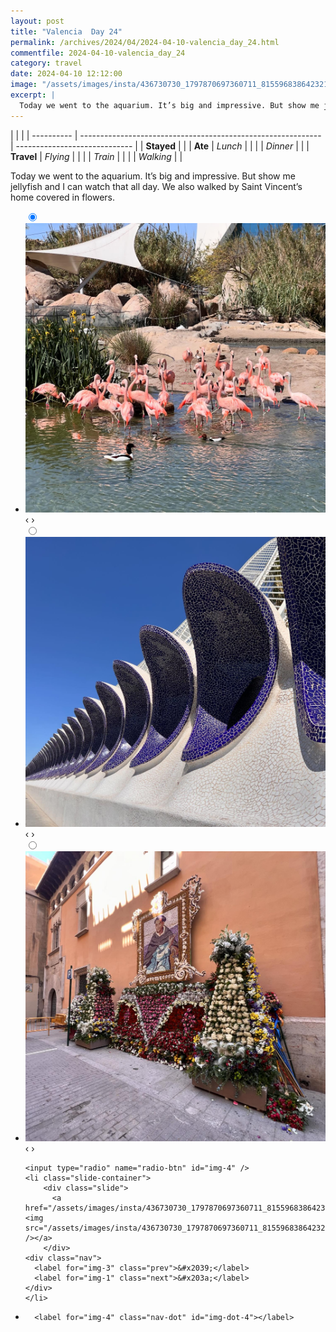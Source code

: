 ```yaml
---
layout: post
title: "Valencia  Day 24"
permalink: /archives/2024/04/2024-04-10-valencia_day_24.html
commentfile: 2024-04-10-valencia_day_24
category: travel
date: 2024-04-10 12:12:00
image: "/assets/images/insta/436730730_1797870697360711_815596838642321595_n_18042717907705436.jpg"
excerpt: |
  Today we went to the aquarium. It’s big and impressive. But show me jellyfish and I can watch that all day. We also walked by Saint Vincent’s home covered in flowers.
---
```


|            |                                                              |
| ---------- | ------------------------------------------------------------ | ----------------------------- |
| **Stayed** |  |
| **Ate**    | _Lunch_                                                      |          |
|            | _Dinner_                                                     |          |
| **Travel** | _Flying_                                                     |          |
|            | _Train_                                                      |          |
|            | _Walking_                                                    |          |


Today we went to the aquarium. It’s big and impressive. But show me jellyfish and I can watch that all day. We also walked by Saint Vincent’s home covered in flowers.


<ul class="slides">
    <input type="radio" name="radio-btn" id="img-1" checked="checked" />
    <li class="slide-container">
        <div class="slide">
          <a href="/assets/images/insta/436658074_3852476401646916_4483431434222571046_n_18180637744289260.jpg"><img src="/assets/images/insta/436658074_3852476401646916_4483431434222571046_n_18180637744289260.jpg" /></a>
        </div>
    <div class="nav">
      <label for="img-4" class="prev">&#x2039;</label>
      <label for="img-2" class="next">&#x203a;</label>
    </div>
    </li>
        <input type="radio" name="radio-btn" id="img-2"  />
    <li class="slide-container">
        <div class="slide">
          <a href="/assets/images/insta/436197041_310259022087919_7455976692124486944_n_17883907103973762.jpg"><img src="/assets/images/insta/436197041_310259022087919_7455976692124486944_n_17883907103973762.jpg" /></a>
        </div>
    <div class="nav">
      <label for="img-1" class="prev">&#x2039;</label>
      <label for="img-3" class="next">&#x203a;</label>
    </div>
    </li>
        <input type="radio" name="radio-btn" id="img-3"  />
    <li class="slide-container">
        <div class="slide">
          <a href="/assets/images/insta/436771226_975291984217581_1581942642056552547_n_17921962058791305.jpg"><img src="/assets/images/insta/436771226_975291984217581_1581942642056552547_n_17921962058791305.jpg" /></a>
        </div>
    <div class="nav">
      <label for="img-2" class="prev">&#x2039;</label>
      <label for="img-4" class="next">&#x203a;</label>
    </div>
    </li>
    
    <input type="radio" name="radio-btn" id="img-4" />
    <li class="slide-container">
        <div class="slide">
          <a href="/assets/images/insta/436730730_1797870697360711_815596838642321595_n_18042717907705436.jpg"><img src="/assets/images/insta/436730730_1797870697360711_815596838642321595_n_18042717907705436.jpg" /></a>
        </div>
    <div class="nav">
      <label for="img-3" class="prev">&#x2039;</label>
      <label for="img-1" class="next">&#x203a;</label>
    </div>
    </li>
			
<li class="nav-dots">
      <label for="img-1" class="nav-dot" id="img-dot-1"></label>
      <label for="img-2" class="nav-dot" id="img-dot-2"></label>
      <label for="img-3" class="nav-dot" id="img-dot-3"></label>

      <label for="img-4" class="nav-dot" id="img-dot-4"></label>

</li>
</ul>        
             

		